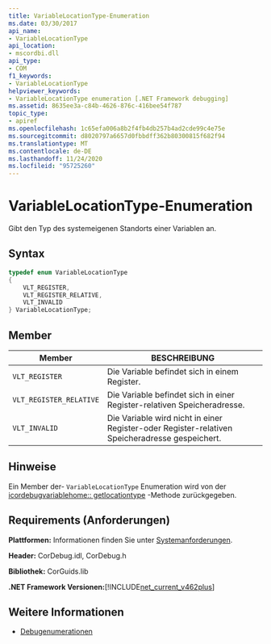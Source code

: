 ```yaml
---
title: VariableLocationType-Enumeration
ms.date: 03/30/2017
api_name:
- VariableLocationType
api_location:
- mscordbi.dll
api_type:
- COM
f1_keywords:
- VariableLocationType
helpviewer_keywords:
- VariableLocationType enumeration [.NET Framework debugging]
ms.assetid: 8635ee3a-c84b-4626-876c-416bee54f787
topic_type:
- apiref
ms.openlocfilehash: 1c65efa006a8b2f4fb4db257b4ad2cde99c4e75e
ms.sourcegitcommit: d8020797a6657d0fbbdff362b80300815f682f94
ms.translationtype: MT
ms.contentlocale: de-DE
ms.lasthandoff: 11/24/2020
ms.locfileid: "95725260"
---
```

# <a name="variablelocationtype-enumeration"></a>VariableLocationType-Enumeration

Gibt den Typ des systemeigenen Standorts einer Variablen an.  
  
## <a name="syntax"></a>Syntax  
  
```cpp  
typedef enum VariableLocationType  
{  
    VLT_REGISTER,
    VLT_REGISTER_RELATIVE,
    VLT_INVALID  
} VariableLocationType;  
```  
  
## <a name="members"></a>Member  
  
|Member|BESCHREIBUNG|  
|------------|-----------------|  
|`VLT_REGISTER`|Die Variable befindet sich in einem Register.|  
|`VLT_REGISTER_RELATIVE`|Die Variable befindet sich in einer Register-relativen Speicheradresse.|  
|`VLT_INVALID`|Die Variable wird nicht in einer Register-oder Register-relativen Speicheradresse gespeichert.|  
  
## <a name="remarks"></a>Hinweise  

 Ein Member der- `VariableLocationType` Enumeration wird von der [icordebugvariablehome:: getlocationtype](icordebugvariablehome-getlocationtype-method.md) -Methode zurückgegeben.  
  
## <a name="requirements"></a>Requirements (Anforderungen)  

 **Plattformen:** Informationen finden Sie unter [Systemanforderungen](../../get-started/system-requirements.md).  
  
 **Header:** CorDebug.idl, CorDebug.h  
  
 **Bibliothek:** CorGuids.lib  
  
 **.NET Framework Versionen:**[!INCLUDE[net_current_v462plus](../../../../includes/net-current-v462plus-md.md)]  
  
## <a name="see-also"></a>Weitere Informationen

- [Debugenumerationen](debugging-enumerations.md)
